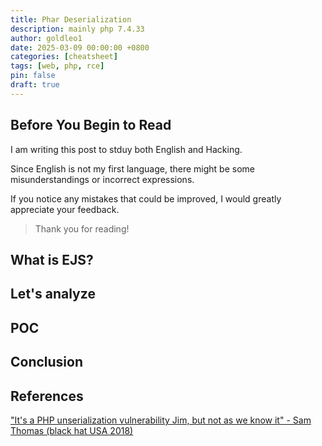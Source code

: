 ```yaml
---
title: Phar Deserialization  
description: mainly php 7.4.33
author: goldleo1
date: 2025-03-09 00:00:00 +0800
categories: [cheatsheet]
tags: [web, php, rce]
pin: false
draft: true
---
```


## Before You Begin to Read

I am writing this post to stduy both English and Hacking.

Since English is not my first language, there might be some misunderstandings or incorrect expressions.

If you notice any mistakes that could be improved, I would greatly appreciate your feedback. 

> Thank you for reading!

## What is EJS?

## Let's analyze

## POC

## Conclusion

## References

["It's a PHP unserialization vulnerability Jim,
but not as we know it" - Sam Thomas (black hat USA 2018)](https://i.blackhat.com/us-18/Thu-August-9/us-18-Thomas-Its-A-PHP-Unserialization-Vulnerability-Jim-But-Not-As-We-Know-It.pdf)